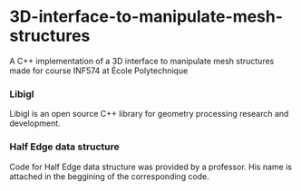 # 3D-interface-to-manipulate-mesh-structures
A C++ implementation of a 3D interface to manipulate mesh structures made for course INF574 at École Polytechnique

### Libigl
Libigl is an open source C++ library for geometry processing research and development.

### Half Edge data structure
Code for Half Edge data structure was provided by a professor. His name is attached in the beggining of the corresponding code.
